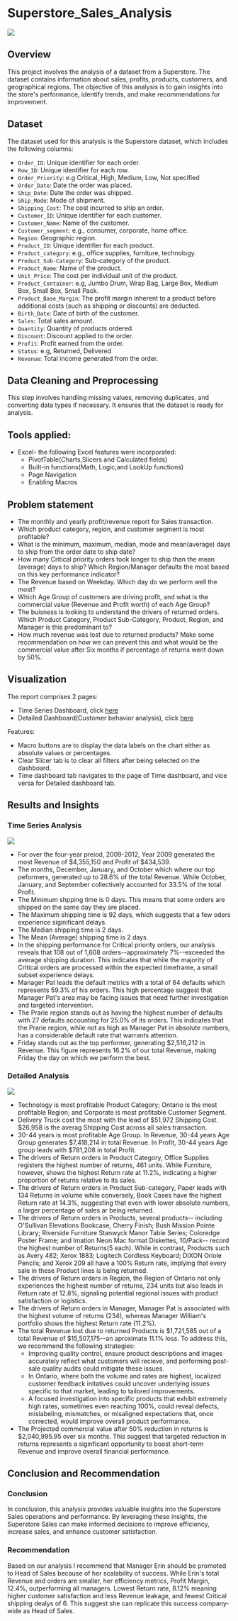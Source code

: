 # Superstore_Sales_Analysis

![](Sales_image.jpg)

## Overview

This project involves the analysis of a dataset from a Superstore. The dataset contains information about sales, profits, products, customers, and geographical regions. The objective of this analysis is to gain insights into the store's performance, identify trends, and make recommendations for improvement.

## Dataset

The dataset used for this analysis is the Superstore dataset, which includes the following columns:

- `Order_ID`: Unique identifier for each order.
- `Row_ID`: Unique identifier for each row.
- `Order_Priority`: e.g Critical, High, Medium, Low, Not specified
- `Order_Date`: Date the order was placed.
- `Ship_Date`: Date the order was shipped.
- `Ship_Mode`: Mode of shipment.
- `Shipping_Cost`: The cost incurred to ship an order.
- `Customer_ID`: Unique identifier for each customer.
- `Customer_Name`: Name of the customer.
- `Customer_segment`: e.g., consumer, corporate, home office.
- `Region`: Geographic region.
- `Product_ID`: Unique identifier for each product.
- `Product_category`: e.g., office supplies, furniture, technology.
- `Product_Sub-Category`: Sub-category of the product.
- `Product_Name`: Name of the product.
- `Unit_Price`: The cost per individual unit of the product.
- `Product_Container`: e.g, Jumbo Drum, Wrap Bag, Large Box, Medium Box, Small Box, Small Pack.
- `Product_Base_Margin`: The profit margin inherent to a product before additional costs (such as shipping or discounts) are deducted.
- `Birth_Date`: Date of birth of the customer. 
- `Sales`: Total sales amount.
- `Quantity`: Quantity of products ordered.
- `Discount`: Discount applied to the order.
- `Profit`: Profit earned from the order.
- `Status`: e.g, Returned, Delivered
- `Revenue`: Total income generated from the order.

## Data Cleaning and Preprocessing

This step involves handling missing values, removing duplicates, and converting data types if necessary. It ensures that the dataset is ready for analysis.

## Tools applied:

- Excel- the following Excel features were incorporated:
  - PivotTable(Charts,Slicers and Calculated fields)
  - Built-in functions(Math, Logic,and LookUp functions)
  - Page Navigation
  - Enabling Macros

## Problem statement
- The monthly and yearly profit/revenue report for Sales transaction.
- Which product category, region, and customer segment is most profitable?
- What is the minimum, maximum, median, mode and mean(average) days to ship from the order date to ship date?
- How many Critical priority orders took longer to ship than the mean (average) days to ship? Which Region/Manager defaults the most based on this key performance indicator?
- The Revenue based on Weekday. Which day do we perform well the most?
- Which Age Group of customers are driving profit, and what is the commercial value (Revenue and Profit worth) of each Age Group?
- The buisness is looking to understand the drivers of returned orders. Which Product Category, Product Sub-Category, Product, Region, and Manager is this predominant to?
- How much revenue was lost due to returned products? Make some recommendation on how we can prevent this and what would be the commercial value after Six months if percentage of returns went down by 50%.

## Visualization

The report comprises 2 pages:
- Time Series Dashboard, click [here](https://github.com/Mikael4success/Superstore_sales_Analysis/blob/main/timee_series_Dashboard.PNG)
- Detailed Dashboard(Customer behavior analysis), click [here](https://github.com/Mikael4success/Superstore_sales_Analysis/blob/main/Detailed_Dashboard.PNG)

Features:
- Macro buttons are to display the data labels on the chart either as absolute values or percentages.
- Clear Slicer tab is to clear all filters after being selected on the dashboard.
- Time dashboard tab navigates to the page of Time dashboard, and vice versa for Detailed dashboard tab.

## Results and Insights

### Time Series Analysis
![](timee_series_Dashboard.PNG)

- For over the four-year preiod, 2009-2012, Year 2009 generated the most Revenue of $4,355,150 and Profit of $434,539.
- The months, December, January, and October which where our top peformers, generated up to 28.6% of the total Revenue. While October, January, and September collectively accounted for 33.5% of the total Profit.
- The Minimum shpping time is 0 days. This means that some orders are shipped on the same day they are placed.
- The Maximum shipping time is 92 days, which suggests that a few oders experience siginificant delays.
- The Median shipping time is 2 days.
- The Mean (Average) shipping time is 2 days.
- In the shipping performance for Critical priority orders, our analysis reveals that 108 out of 1,608 orders--approximately 7%--exceeded the average shipping duration. This indicates that while the majority of Critical orders are processed within the expected timeframe, a small subset experience delays.
- Manager Pat leads the default metrics with a total of 64 defaults which represents 59.3% of his orders. This high percentage suggest that Manager Pat's area may be facing issues that need further investigation and targeted intervention.
- The Prarie region stands out as having the highest number of defaults with 27 defaults accounting for 25.0% of its orders. This indicates that the Prarie region, while not as high as Manager Pat in absolute numbers, has a considerable default rate that warrants attention.
- Friday stands out as the top performer, generating $2,516,212 in Revenue. This figure represents 16.2% of our total Revenue, making Friday the day on which we perform the best.

### Detailed Analysis
![](Detailed_Dashboard.PNG)

- Technology is most profitable Product Category; Ontario is the most profitable Region; and Corporate is most profitable Customer Segment.
- Delivery Truck cost the most with the lead of $51,972 Shipping Cost. $26,958 is the averag Shipping Cost across all sales transaction.
- 30-44 years is most profitable Age Group. In Revenue, 30-44 years Age Group generates $7,418,214 in total Revenue. In Profit, 30-44 years Age group leads with $781,208 in total Profit.
- The drivers of Return orders in Product Category, Office Supplies registers the highest number of returns, 461 units. While Furniture, however, shows the highest Return rate at 11.2%, indicating a higher proportion of returns relative to its sales.
- The drivers of Return orders in Product Sub-category, Paper leads with 134 Returns in volume while conversely, Book Cases have the highest Return rate at 14.3%, suggesting that even with lower absolute numbers, a larger percentage of sales ar being returned.
- The drivers of Return orders in Products, several products-- including O'Sullivan Elevations Bookcase, Cherry Finish; Bush Mission Pointe Library; Riverside Furniture Stanwyck Manor Table Series; Coloredge Poster Frame; and Imation Neon Mac format Diskettes, 10/Pack-- record the highest number of Returns(5 each). While in contrast, Products such as Avery 482; Xerox 1883; Logitech Cordless Keyboard; DIXON Oriole Pencils; and Xerox 209 all have a 100% Return rate, implying that every sale in these Product lines is being returned.
- The drivers of Return orders in Region, the Region of Ontario not only experiences the highest number of returns, 234 units but also leads in Return rate at 12.8%, signaling potential regional issues with product satisfaction or logistics.
- The drivers of Return orders in Manager, Manager Pat is associated with the highest volume of returns (234), whereas Manager William's portfolio shows the highest Return rate (11.2%).
- The total Revenue lost due to returned Products is $1,721,585 out of a total Revenue of $15,507,175--an aproximate 11.1% loss. To address this, we recommend the following strategies:
  - Improving quality control, ensure product descriptions and images accurately reflect what customers will recieve, and performing post-sale quality audits could mitigate these issues.
  - In Ontario, where both the volume and rates are highest, localized customer feedback initatives could uncover underlying issues specific to that market, leading to tailored improvements.
  - A focused investigation into specific products that exhibit extremely high rates, sometimes even reaching 100%, could reveal defects, mislabeling, mismatches, or misaligned expectations that, once corrected, would improve overall product performance.
 - The Projected commercial value after 50% reduction in returns is $2,040,995.95 over six months. This suggest that targeted reduction in returns represents a siginficant opportunity to boost short-term Revenue and improve overall financial performance.

## Conclusion and Recommendation

### Conclusion

In conclusion, this analysis provides valuable insights into the Superstore Sales operations and performance. By leveraging these insights, the Superstore Sales can make informed decisions to improve efficiency, increase sales, and enhance customer satisfaction.

### Recommendation

Based on our analysis I recommend that Manager Erin should be promoted to Head of Sales because of her scalability of success. While Erin's total Revenue and orders are smaller, her efficiency metrics, Profit Margin, 12.4%, outperforming all managers. Lowest Return rate, 8.12% meaning higher customer satisfaction and less Revenue leakage, and fewest Critical shipping dealys of 6. This suggest she can replicate this success company-wide as Head of Sales.



